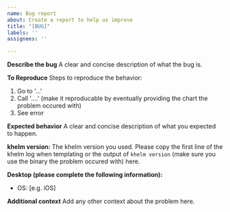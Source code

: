 ```yaml
---
name: Bug report
about: Create a report to help us improve
title: "[BUG]"
labels: ''
assignees: ''

---
```


**Describe the bug**
A clear and concise description of what the bug is.

**To Reproduce**
Steps to reproduce the behavior:
1. Go to '...'
2. Call '....' (make it reproducable by eventually providing the chart the problem occured with)
3. See error

**Expected behavior**
A clear and concise description of what you expected to happen.

**khelm version:**
The khelm version you used.
Please copy the first line of the khelm log when templating or the output of `khelm version` (make sure you use the binary the problem occured with) here.

**Desktop (please complete the following information):**
 - OS: [e.g. iOS]

**Additional context**
Add any other context about the problem here.
